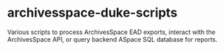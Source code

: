 # archivesspace-duke-scripts
Various scripts to process ArchivesSpace EAD exports, interact with the ArchivesSpace API, or query backend ASpace SQL database for reports.

